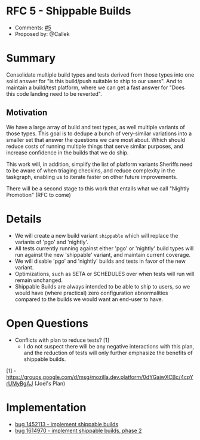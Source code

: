 # RFC 5 - Shippable Builds
* Comments: [#5](https://api.github.com/repos/mozilla-releng/releng-rfcs/issues/5)
* Proposed by: @Callek

# Summary

Consolidate multiple build types and tests derived from those types into one solid answer for "is
this build/push suitable to ship to our users". And to maintain a build/test platform, where we can
get a fast answer for "Does this code landing need to be reverted".

## Motivation

We have a large array of build and test types, as well multiple variants of those types. This goal is to dedupe a
bunch of very-similar variations into a smaller set that answer the questions we care most about. Which should reduce costs
of running multiple things that serve similar purposes, and increase confidence in the builds that we do ship.

This work will, in addition, simplify the list of platform variants Sheriffs need to be aware of when triaging checkins, and
reduce complexity in the taskgraph, enabling us to iterate faster on other future improvements.

There will be a second stage to this work that entails what we call "Nightly Promotion" (RFC to come)

# Details

* We will create a new build variant `shippable` which will replace the variants of 'pgo' and 'nightly'.
* All tests currently running against either 'pgo' or 'nightly' build types will run against the new 'shippable' variant,
  and maintain current coverage.
* We will disable 'pgo' and 'nightly' builds and tests in favor of the new variant.
* Optimizations, such as SETA or SCHEDULES over when tests will run will remain unchanged.
* Shippable Builds are always intended to be able to ship to users, so we would have (where practical) zero configuration abnormalities
  compared to the builds we would want an end-user to have.

# Open Questions

* Conflicts with plan to reduce tests? [1]
  * I do not suspect there will be any negative interactions with this plan, and the reduction of tests will only further emphasize
    the benefits of shippable builds.

[1] - https://groups.google.com/d/msg/mozilla.dev.platform/0dYGajwXCBc/4cpYrUMyBgAJ (Joel's Plan)

# Implementation


* [bug 1452113 - implement shippable builds](https://bugzilla.mozilla.org/show_bug.cgi?id=1352113)
* [bug 1614970 - implement shippable builds, phase 2](https://bugzilla.mozilla.org/show_bug.cgi?id=1614970)

